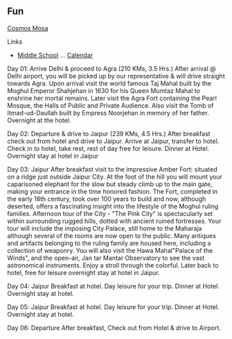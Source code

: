 ## Fun

[Cosmos Mosa](http://events.gotsport.com/events/schedule.aspx?eventid=61350&FieldID=0&applicationID=4205574&action=Go)<br>


Links
 * [Middle School](http://csmsathletics.org) ... [Calendar](http://csmsathletics.org/main/calendar)

Day 01: Arrive Delhi & proceed to Agra (210 KMs, 3.5 Hrs.)
After arrival @ Delhi airport, you will be picked up by our representative & will drive straight towards Agra. Upon arrival visit the world famous Taj Mahal built by the Moghul Emperor Shahjehan in 1630 for his Queen Mumtaz Mahal to enshrine her mortal remains. Later visit the Agra Fort containing the Pearl Mosque, the Halls of Public and Private Audience. Also visit the Tomb of Itmad-ud-Daullah built by Empress Noorjehan in memory of her father. Overnight at the hotel.
 
Day 02: Departure & drive to Jaipur (239 KMs, 4.5 Hrs.)
After breakfast check out from hotel and drive to Jaipur. Arrive at Jaipur, transfer to hotel. Check in to hotel, take rest, rest of day free for leisure. Dinner at Hotel. Overnight stay at hotel in Jaipur
 
Day 03: Jaipur
After breakfast visit to the impressive Amber Fort:  situated on a ridge just outside Jaipur City. At the foot of the hill you will mount your caparisoned elephant for the slow but steady climb up to the main gate, making your entrance in the time honored fashion. The Fort, completed in the early 18th century, took over 100 years to build and now, although deserted, offers a fascinating insight into the lifestyle of the Moghul ruling families. 
Afternoon tour of the City - "The Pink City" is spectacularly set within surrounding rugged hills, dotted with ancient ruined fortresses. Your tour will include the imposing City Palace, still home to the Maharaja although several of the rooms are now open to the public. Many antiques and artifacts belonging to the ruling family are housed here, including a collection of weaponry. You will also visit the Hawa Mahal"Palace of the Winds", and the open-air, Jan tar Mantar Observatory to see the vast astronomical instruments. Enjoy a stroll through the colorful.
Later back to hotel, free for leisure overnight stay at hotel in Jaipur.
 
Day 04: Jaipur
Breakfast at hotel. Day leisure for your trip. Dinner at Hotel. Overnight stay at hotel.
 
Day 05: Jaipur
Breakfast at hotel. Day leisure for your trip. Dinner at Hotel. Overnight stay at hotel.
 
Day 06: Departure
After breakfast, Check out from Hotel & drive to Airport.